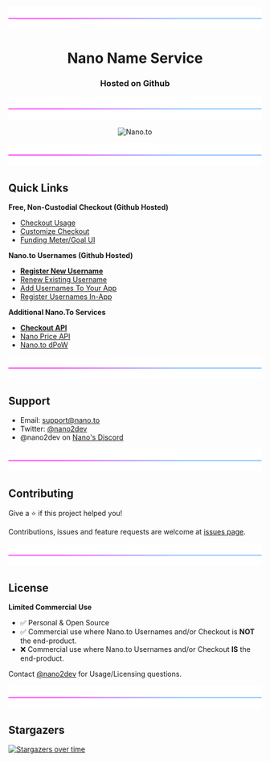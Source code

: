 ![line](https://github.com/fwd/n2/raw/master/.github/line.png)

<h1 align="center">Nano Name Service</h1>
<h3 align="center">Hosted on Github</h3>

![line](https://github.com/fwd/n2/raw/master/.github/line.png)

<p align="center">
  <img src="https://github.com/fwd/nano/raw/master/dist/images/funding.png" alt="Nano.to" />
</p>

![line](https://github.com/fwd/n2/raw/master/.github/line.png)

## Quick Links

**Free, Non-Custodial Checkout (Github Hosted)**
- [Checkout Usage](https://github.com/fwd/nano-to/blob/master/docs/checkout.md)
- [Customize Checkout](https://github.com/fwd/nano-to/blob/master/docs/checkout.md#customize-colors)
- [Funding Meter/Goal UI](https://github.com/fwd/nano-to/blob/master/docs/username-integration.md)

**Nano.to Usernames (Github Hosted)**
  - [**Register New Username**](https://github.com/fwd/nano-to/blob/master/docs/username.md)
  - [Renew Existing Username](https://github.com/fwd/nano-to/blob/master/docs/username.md#renewal)
  - [Add Usernames To Your App](https://github.com/fwd/nano-to/blob/master/docs/username.md#dataset)
  - [Register Usernames In-App](https://github.com/fwd/nano-to/blob/master/docs/username-integration.md#username-registration-api)

**Additional Nano.To Services**

- [**Checkout API**](https://github.com/fwd/nano-to/blob/master/docs/checkout.md#checkout-via-post)
- [Nano Price API](https://github.com/fwd/nano-to/blob/master/docs/price.md#price-api)
- [Nano.to dPoW](https://github.com/fwd/nano-to/blob/master/docs/pow.md)

![line](https://github.com/fwd/n2/raw/master/.github/line.png)

## Support

- Email: support@nano.to
- Twitter: [@nano2dev](https://twitter.com/nano2dev)
- @nano2dev on [Nano's Discord](https://discord.com/invite/RNAE2R9) 

![line](https://github.com/fwd/n2/raw/master/.github/line.png)

## Contributing

Give a ⭐️ if this project helped you!

Contributions, issues and feature requests are welcome at [issues page](https://github.com/fwd/nano-to/issues).

![line](https://github.com/fwd/n2/raw/master/.github/line.png)


## License

**Limited Commercial Use**

- ✅ Personal & Open Source
- ✅ Commercial use where Nano.to Usernames and/or Checkout is **NOT** the end-product.
- ❌ Commercial use where Nano.to Usernames and/or Checkout **IS** the end-product.

Contact [@nano2dev](mailto:support@nano.to) for Usage/Licensing questions.

![line](https://github.com/fwd/n2/raw/master/.github/line.png)


## Stargazers

[![Stargazers over time](https://starchart.cc/fwd/nano-to.svg)](https://github.com/fwd/nano-to)
